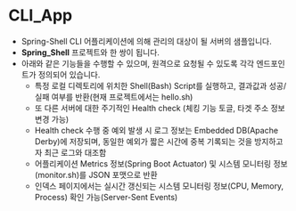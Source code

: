 # CLI_App

* Spring-Shell CLI 어플리케이션에 의해 관리의 대상이 될 서버의 샘플입니다.
* **Spring_Shell** 프로젝트와 한 쌍이 됩니다. 
* 아래와 같은 기능들을 수행할 수 있으며, 원격으로 요청될 수 있도록 각각 엔드포인트가 정의되어 있습니다.
  - 특정 로컬 디렉토리에 위치한 Shell(Bash) Script를 실행하고, 결과값과 성공/실패 여부를 반환(현재 프로젝트에서는 hello.sh)
  - 또 다른 서버에 대한 주기적인 Health check (체킹 기능 토글, 타겟 주소 정보 변경 가능)
  - Health check 수행 중 예외 발생 시 로그 정보는 Embedded DB(Apache Derby)에 저장되며, 동일한 예외가 짧은 시간에 중복 기록되는 것을 방지하고자 최근 로그와 대조함
  - 어플리케이션 Metrics 정보(Spring Boot Actuator) 및 시스템 모니터링 정보(monitor.sh)를 JSON 포맷으로 반환
  - 인덱스 페이지에서는 실시간 갱신되는 시스템 모니터링 정보(CPU, Memory, Process) 확인 가능(Server-Sent Events)
